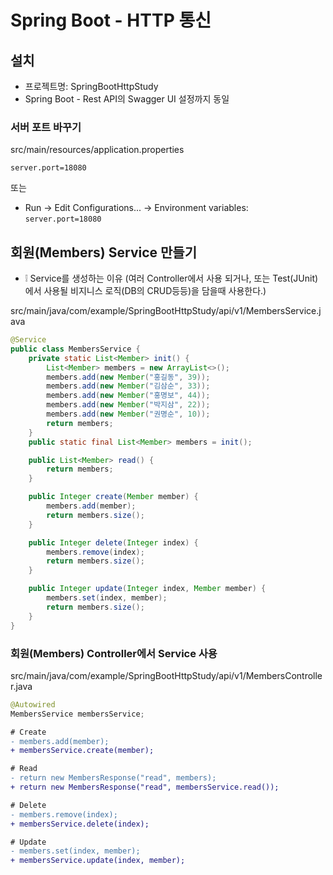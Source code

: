 # Spring Boot - HTTP 통신

## 설치
* 프로젝트명: SpringBootHttpStudy
* Spring Boot - Rest API의 Swagger UI 설정까지 동일

### 서버 포트 바꾸기
src/main/resources/application.properties
```properties
server.port=18080
```

또는

* Run -> Edit Configurations... -> Environment variables: `server.port=18080`

## 회원(Members) Service 만들기
* ❕ Service를 생성하는 이유 (여러 Controller에서 사용 되거나, 또는 Test(JUnit)에서 사용될 비지니스 로직(DB의 CRUD등등)을 담을때 사용한다.)

src/main/java/com/example/SpringBootHttpStudy/api/v1/MembersService.java
```java
@Service
public class MembersService {
    private static List<Member> init() {
        List<Member> members = new ArrayList<>();
        members.add(new Member("홍길동", 39));
        members.add(new Member("김삼순", 33));
        members.add(new Member("홍명보", 44));
        members.add(new Member("박지삼", 22));
        members.add(new Member("권명순", 10));
        return members;
    }
    public static final List<Member> members = init();

    public List<Member> read() {
        return members;
    }

    public Integer create(Member member) {
        members.add(member);
        return members.size();
    }

    public Integer delete(Integer index) {
        members.remove(index);
        return members.size();
    }

    public Integer update(Integer index, Member member) {
        members.set(index, member);
        return members.size();
    }
}
```

### 회원(Members) Controller에서 Service 사용
src/main/java/com/example/SpringBootHttpStudy/api/v1/MembersController.java
```java
@Autowired
MembersService membersService;
```
```diff
# Create
- members.add(member);
+ membersService.create(member);

# Read
- return new MembersResponse("read", members);
+ return new MembersResponse("read", membersService.read());

# Delete
- members.remove(index);
+ membersService.delete(index);

# Update
- members.set(index, member);
+ membersService.update(index, member);
```

